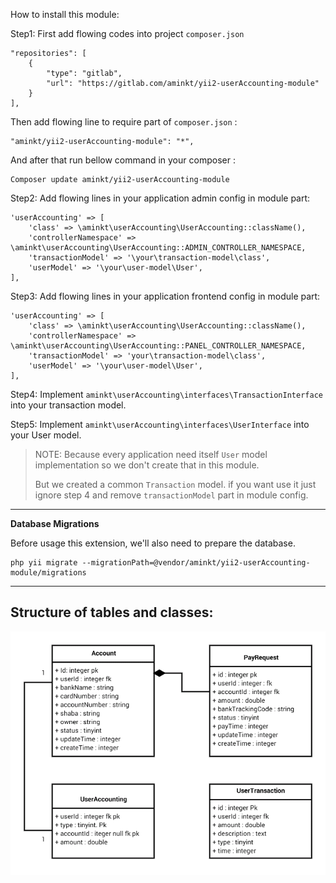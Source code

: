 How to install this module:

Step1: First add flowing codes into project `composer.json`

```
"repositories": [
    {
        "type": "gitlab",
        "url": "https://gitlab.com/aminkt/yii2-userAccounting-module"
    }
],
```

Then add flowing line to require part of `composer.json` :
```
"aminkt/yii2-userAccounting-module": "*",
```

And after that run bellow command in your composer :
```
Composer update aminkt/yii2-userAccounting-module
```

Step2: Add flowing lines in your application admin config in module part:

```
'userAccounting' => [
    'class' => \aminkt\userAccounting\UserAccounting::className(),
    'controllerNamespace' => \aminkt\userAccounting\UserAccounting::ADMIN_CONTROLLER_NAMESPACE,
    'transactionModel' => '\your\transaction-model\class',
    'userModel' => '\your\user-model\User',
],
```

Step3: Add flowing lines in your application frontend config in module part:

```
'userAccounting' => [
    'class' => \aminkt\userAccounting\UserAccounting::className(),
    'controllerNamespace' => \aminkt\userAccounting\UserAccounting::PANEL_CONTROLLER_NAMESPACE,
    'transactionModel' => 'your\transaction-model\class',
    'userModel' => '\your\user-model\User',
],
```

Step4: Implement `aminkt\userAccounting\interfaces\TransactionInterface` into your transaction model.

Step5: Implement `aminkt\userAccounting\interfaces\UserInterface` into your User model.

> NOTE: Because every application need itself `User` model implementation so we don't create that in this module. 
>
> But we created a common `Transaction` model. if you want use it just ignore step 4 and remove `transactionModel` part in module config.

---
**Database Migrations**

Before usage this extension, we'll also need to prepare the database.

```
php yii migrate --migrationPath=@vendor/aminkt/yii2-userAccounting-module/migrations
```

---
Structure of tables and classes:
---
![alt text](structure.png)
